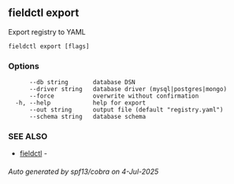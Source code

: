 ## fieldctl export

Export registry to YAML

```
fieldctl export [flags]
```

### Options

```
      --db string       database DSN
      --driver string   database driver (mysql|postgres|mongo)
      --force           overwrite without confirmation
  -h, --help            help for export
      --out string      output file (default "registry.yaml")
      --schema string   database schema
```

### SEE ALSO

* [fieldctl](fieldctl.md)	 - 

###### Auto generated by spf13/cobra on 4-Jul-2025
